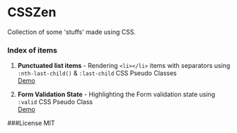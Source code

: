 # CSSZen

Collection of some 'stuffs' made using CSS.

### Index of items
1. **Punctuated list items** - Rendering `<li></li>` items with separators using `:nth-last-child()` & `:last-child` CSS Pseudo Classes <br>
        [Demo](http://jigarjain.github.io/csszen/punctuated-list/ "Punctuated Lists")

2. **Form Validation State** - Highlighting the Form validation state using `:valid` CSS Pseudo Class <br>
        [Demo](http://jigarjain.github.io/csszen/form-validation/ "Form Validation State")

###License
MIT